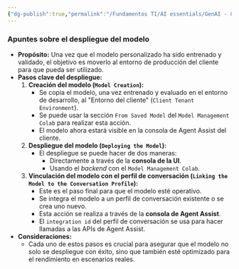 ```yaml
---
{"dg-publish":true,"permalink":"/Fundamentos TI/AI essentials/GenAI - CCAI/Improve Agent Productivity using LLMs/Agent Summarization (Custom)/05 Model Deployment/"}
---
```


### Apuntes sobre el despliegue del modelo

- **Propósito:** Una vez que el modelo personalizado ha sido entrenado y validado, el objetivo es moverlo al entorno de producción del cliente para que pueda ser utilizado.
- **Pasos clave del despliegue:**
    1. **Creación del modelo (`Model Creation`):**
        - Se copia el modelo, una vez entrenado y evaluado en el entorno de desarrollo, al "Entorno del cliente" (`Client Tenant Environment`).
        - Se puede usar la sección `From Saved Model` del `Model Management Colab` para realizar esta acción.
        - El modelo ahora estará visible en la consola de Agent Assist del cliente.
    2. **Despliegue del modelo (`Deploying the Model`):**
        - El despliegue se puede hacer de dos maneras:
            - Directamente a través de la **consola de la UI**.
            - Usando el _backend_ con el `Model Management Colab`.
    3. **Vinculación del modelo con el perfil de conversación (`Linking the Model to the Conversation Profile`):**
        - Este es el paso final para que el modelo esté operativo.
        - Se integra el modelo a un perfil de conversación existente o se crea uno nuevo.
        - Esta acción se realiza a través de la **consola de Agent Assist**.
        - El `integration id` del perfil de conversación se usa para hacer llamadas a las APIs de Agent Assist.
- **Consideraciones:**
    - Cada uno de estos pasos es crucial para asegurar que el modelo no solo se despliegue con éxito, sino que también esté optimizado para el rendimiento en escenarios reales.
